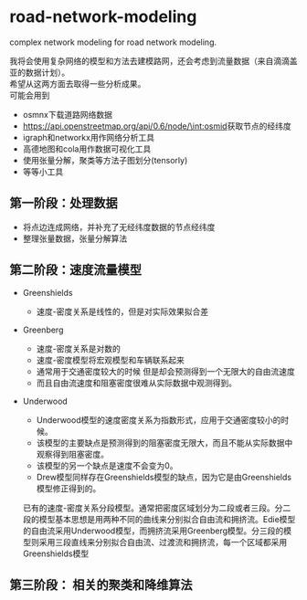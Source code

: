# road-network-modeling
complex network modeling for road network modeling.

我将会使用复杂网络的模型和方法去建模路网，还会考虑到流量数据（来自滴滴盖亚的数据计划）。   
希望从这两方面去取得一些分析成果。  
可能会用到  

+ osmnx下载道路网络数据
+ https://api.openstreetmap.org/api/0.6/node/\<int:osmid>获取节点的经纬度
+ igraph和networkx用作网络分析工具
+ 高德地图和cola用作数据可视化工具
+ 使用张量分解，聚类等方法子图划分(tensorly)
+ 等等小工具

## 第一阶段：处理数据
+ 将点边连成网络，并补充了无经纬度数据的节点经纬度
+ 整理张量数据，张量分解算法

## 第二阶段：速度流量模型
+ Greenshields 
    + 速度-密度关系是线性的，但是对实际效果拟合差
+ Greenberg
    +  速度-密度关系是对数的
    + 速度-密度模型将宏观模型和车辆联系起来
    + 通常用于交通密度较大的时候 但是却会预测得到一个无限大的自由流速度
    + 而且自由流速度和阻塞密度很难从实际数据中观测得到。
+ Underwood
    + Underwood模型的速度密度关系为指数形式，应用于交通密度较小的时候。
    + 该模型的主要缺点是预测得到的阻塞密度无限大，而且不能从实际数据中观察得到阻塞密度。
    + 该模型的另一个缺点是速度不会变为0。
    + Drew模型同样存在Greenshields模型的缺点，因为它是由Greenshields模型修正得到的。   
    
   已有的速度-密度关系分段模型。通常把密度区域划分为二段或者三段。分二段的模型基本思想是用两种不同的曲线来分别拟合自由流和拥挤流。Edie模型的自由流采用Underwood模型，而拥挤流采用Greenberg模型。分三段的模型则采用三段直线来分别拟合自由流、过渡流和拥挤流，每一个区域都采用Greenshields模型
##  第三阶段： 相关的聚类和降维算法
